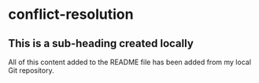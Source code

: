 # conflict-resolution

## This is a sub-heading created locally 

All of this content added to the README file has been added from my local Git repository. 

  